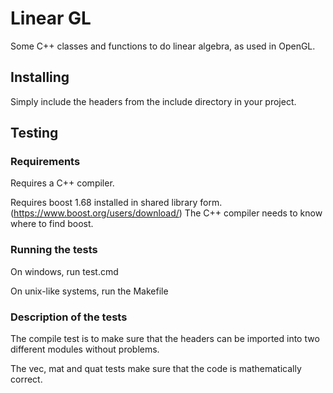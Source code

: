 # Linear GL
Some C++ classes and functions to do linear algebra, as used in OpenGL.

## Installing
Simply include the headers from the include directory in your project.

## Testing
### Requirements
Requires a C++ compiler.

Requires boost 1.68 installed in shared library form. (https://www.boost.org/users/download/)
The C++ compiler needs to know where to find boost.

### Running the tests

On windows, run test.cmd

On unix-like systems, run the Makefile

### Description of the tests

The compile test is to make sure that the headers can be imported into two
different modules without problems.

The vec, mat and quat tests make sure that the code is mathematically correct.
